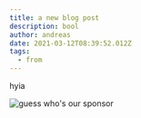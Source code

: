```yaml
---
title: a new blog post
description: bool
author: andreas
date: 2021-03-12T08:39:52.012Z
tags:
  - from
---
```

hyia

![](/static/img/engagementm_f_rgb.jpg "guess who's our sponsor")
